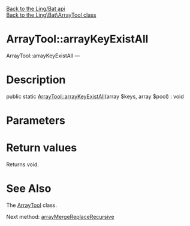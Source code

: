 [Back to the Ling/Bat api](https://github.com/lingtalfi/Bat/blob/master/doc/api/Ling/Bat.md)<br>
[Back to the Ling\Bat\ArrayTool class](https://github.com/lingtalfi/Bat/blob/master/doc/api/Ling/Bat/ArrayTool.md)


ArrayTool::arrayKeyExistAll
================



ArrayTool::arrayKeyExistAll — 




Description
================


public static [ArrayTool::arrayKeyExistAll](https://github.com/lingtalfi/Bat/blob/master/doc/api/Ling/Bat/ArrayTool/arrayKeyExistAll.md)(array $keys, array $pool) : void









Parameters
================



Return values
================

Returns void.








See Also
================

The [ArrayTool](https://github.com/lingtalfi/Bat/blob/master/doc/api/Ling/Bat/ArrayTool.md) class.

Next method: [arrayMergeReplaceRecursive](https://github.com/lingtalfi/Bat/blob/master/doc/api/Ling/Bat/ArrayTool/arrayMergeReplaceRecursive.md)<br>


